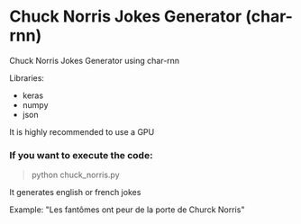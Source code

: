 # Chuck Norris Jokes Generator (char-rnn)
Chuck Norris Jokes Generator using char-rnn

Libraries:
- keras
- numpy
- json

It is highly recommended to use a GPU

### If you want to execute the code:

> python chuck_norris.py

It generates english or french jokes 

Example:
"Les fantômes ont peur de la porte de Churck Norris"

